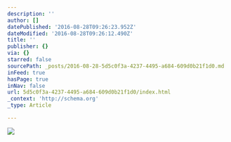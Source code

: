 ```yaml
---
description: ''
author: []
datePublished: '2016-08-28T09:26:23.952Z'
dateModified: '2016-08-28T09:26:12.490Z'
title: ''
publisher: {}
via: {}
starred: false
sourcePath: _posts/2016-08-28-5d5c0f3a-4237-4495-a684-609d0b21f1d0.md
inFeed: true
hasPage: true
inNav: false
url: 5d5c0f3a-4237-4495-a684-609d0b21f1d0/index.html
_context: 'http://schema.org'
_type: Article

---
```

![](https://the-grid-user-content.s3-us-west-2.amazonaws.com/d7680605-52f5-4541-bad5-9e0b48c75d47.jpg)